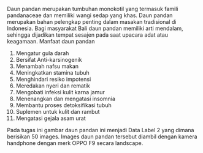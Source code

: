 Daun pandan merupakan tumbuhan monokotil yang termasuk famili pandanaceae dan
memiliki wangi sedap yang khas. Daun pandan merupakan bahan pelengkap penting
dalam masakan tradisional di Indonesia. Bagi masyarakat Bali daun pandan memiliki
arti mendalam, sehingga dijadikan tempat sesajen pada saat upacara adat atau
keagamaan. Manfaat daun pandan
1. Mengatur gula darah
2. Bersifat Anti-karsinogenik
3. Menambah nafsu makan
4. Meningkatkan stamina tubuh
5. Menghindari resiko impotensi
6. Meredakan nyeri dan rematik
7. Mengobati infeksi kulit karna jamur
8. Menenangkan dan mengatasi insomnia
9. Membantu proses detoksifikasi tubuh
10. Suplemen untuk kulit dan rambut
11. Mengatasi gejala asam urat

Pada tugas ini gambar daun pandan ini menjadi Data Label 2 yang dimana berisikan
50 images. Images daun pandan tersebut diambil dengan kamera handphone dengan
merk OPPO F9 secara landscape.
